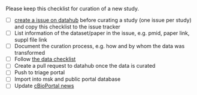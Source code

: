 Please keep this checklist for curation of a new study.

- [ ] [create a issue on datahub](https://github.com/cBioPortal/datahub/issues/new) before curating a study (one issue per study) and copy this checklist to the issue tracker
- [ ] List information of the dataset/paper in the issue, e.g. pmid, paper link, suppl file link
- [ ] Document the curation process, e.g. how and by whom the data was transformed
- [ ] Follow [the data checklist](https://github.com/cBioPortal/datahub/issues/248)
- [ ] Create a pull request to datahub once the data is curated
- [ ] Push to triage portal
- [ ] Import into  msk and public portal database
- [ ] Update [cBioPortal news](https://github.com/cBioPortal/cbioportal/blob/master/docs/News.md)
